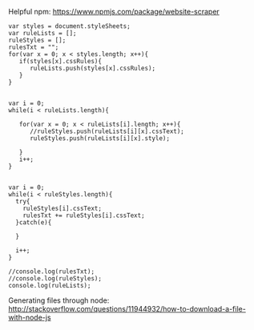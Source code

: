 Helpful npm:
https://www.npmjs.com/package/website-scraper

````
var styles = document.styleSheets;
var ruleLists = [];
ruleStyles = [];
rulesTxt = "";
for(var x = 0; x < styles.length; x++){
   if(styles[x].cssRules){
      ruleLists.push(styles[x].cssRules);
   }
}


var i = 0;
while(i < ruleLists.length){
   
   for(var x = 0; x < ruleLists[i].length; x++){
      //ruleStyles.push(ruleLists[i][x].cssText);
      ruleStyles.push(ruleLists[i][x].style);

   }
   i++;
}


var i = 0;
while(i < ruleStyles.length){
  try{
    ruleStyles[i].cssText;
    rulesTxt += ruleStyles[i].cssText;
  }catch(e){

  }
  
  i++;
}

//console.log(rulesTxt);
//console.log(ruleStyles);
console.log(ruleLists);
````

Generating files through node:
http://stackoverflow.com/questions/11944932/how-to-download-a-file-with-node-js